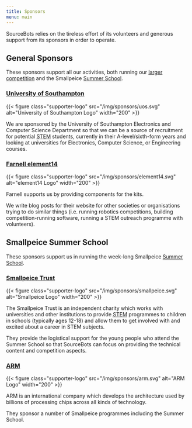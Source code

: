 ```yaml
---
title: Sponsors
menu: main
---
```


SourceBots relies on the tireless effort of its volunteers and generous support
from its sponsors in order to operate.

## General Sponsors

These sponsors support all our activities, both running our
[larger competition][larger-competition] and the Smallpeice
[Summer School][summer-school].

### [University of Southampton][uos-website]

{{< figure class="supporter-logo" src="/img/sponsors/uos.svg" alt="University of Southampton Logo" width="200" >}}

We are sponsored by the University of Southampton Electronics and Computer
Science Department so that we can be a source of recruitment for potential
<abbr title="Science, Technology, Engineering and Mathematics">STEM</abbr>
students, currently in their A-level/sixth-form years and looking at
universities for Electronics, Computer Science, or Engineering courses.

### [Farnell element14][farnell-website]

{{< figure class="supporter-logo" src="/img/sponsors/element14.svg" alt="element14 Logo" width="200" >}}

Farnell supports us by providing components for the kits.

We write blog posts for their website for other societies or organisations
trying to do similar things (i.e. running robotics competitions, building
competition-running software, running a STEM outreach programme with
volunteers).

## Smallpeice Summer School

These sponsors support us in running the week-long Smallpeice [Summer School][summer-school].

### [Smallpeice Trust][smallpeice-website]

{{< figure class="supporter-logo" src="/img/sponsors/smallpeice.svg" alt="Smallpeice Logo" width="200" >}}

The Smallpeice Trust is an independent charity which works with universities and
other institutions to provide <abbr title="Science, Technology, Engineering and
Mathematics">STEM</abbr> programmes to children in schools (typically ages
12-18) and allow them to get involved with and excited about a career in STEM
subjects.

They provide the logistical support for the young people who attend the Summer
School so that SourceBots can focus on providing the technical content and
competition aspects.

### [ARM][arm-website]

{{< figure class="supporter-logo" src="/img/sponsors/arm.svg" alt="ARM Logo" width="200" >}}

ARM is an international company which develops the architecture used by billions
of processing chips across all kinds of technology.

They sponsor a number of Smallpeice programmes including the Summer School.


[larger-competition]: /about/#longer-robotics-competition
[summer-school]: /about/#robotics-summer-schools

[uos-website]: https://www.ecs.soton.ac.uk/about
[farnell-website]: http://uk.farnell.com/about-us
[smallpeice-website]: https://www.smallpeicetrust.org.uk/about-us
[arm-website]: https://www.arm.com/company
